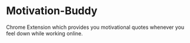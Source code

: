# Motivation-Buddy
 Chrome Extension which provides you motivational quotes whenever you feel down while working online.
